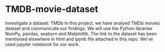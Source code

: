 # TMDB-movie-dataset
Investigate a dataset: TMDb
In this project, we have analyed TMDb movies dataset and communicate our findings. 
We will use the Python libraries NumPy, pandas, seaborn and Matplotlib.
The link to the dataset has been mentioned elsewhere in html and ipynb file attached in this repo.
We've used jupyter notebook for our work.
